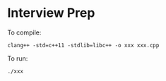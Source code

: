 # Interview Prep

To compile: 

```
clang++ -std=c++11 -stdlib=libc++ -o xxx xxx.cpp
```

To run:

```
./xxx
```